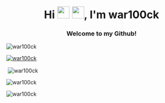 <h1 align="center">Hi <img src="https://media.giphy.com/media/hvRJCLFzcasrR4ia7z/giphy.gif" width="32"> <img src="https://emojis.slackmojis.com/emojis/images/1531849430/4246/blob-sunglasses.gif?1531849430" width="32"/>, I'm war100ck</h1>
<h3 align="center">Welcome to my Github!</h3>


<p align="left"> <img src="https://komarev.com/ghpvc/?username=war100ck&label=Profile%20views&color=0e75b6&style=flat" alt="war100ck" /> </p>

<p align="left"> <a href="https://github.com/ryo-ma/github-profile-trophy"><img src="https://github-profile-trophy.vercel.app/?username=war100ck&theme=onedark&margin-w=10&" alt="war100ck" /></a><img src="https://sophieswebsitehome.files.wordpress.com/2018/09/giphy.gif" height=14/> </p>

<p>&nbsp;<img align="center" src="https://github-readme-stats.vercel.app/api?username=war100ck&show_icons=true&locale=en&theme=onedark&hide_border=false" alt="war100ck" /></p>

<p><img align="center" src="https://github-readme-streak-stats.herokuapp.com/?user=war100ck&theme=onedark&hide_border=false" alt="war100ck" /></p>

<p><img align="left" src="https://github-readme-stats.vercel.app/api/top-langs?username=war100ck&locale=en&show_icons=true&layout=compact&theme=onedark" alt="war100ck" /></p>

